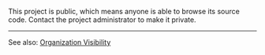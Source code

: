 This project is public, which means anyone is able to browse its source code. Contact the project administrator to make it private.

---

See also: [Organization Visibility](/organizations/organization-visibility)
